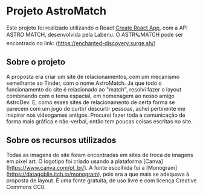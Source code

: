 # Projeto AstroMatch

Este projeto foi realizado utilizando o React [Create React App](https://github.com/facebook/create-react-app), com a API ASTRO MATCH, desenvolvida pela Labenu.
O ASTR🪐MATCH pode ser encontrado no link: (https://enchanted-discovery.surge.sh/)

## Sobre o projeto

A proposta era criar um site de relacionamentos, com um mecanismo semelhante ao Tinder, com o nome AstroMatch. 
Já que todo o funcionamento do site é relacionado ao "match", resolvi fazer o layout combinando com o tema espacial, em homenagem ao nosso amigo AstroDev. E, como esses sites de relacionamento de certa forma se parecem com um jogo de curtir/ descurtir pessoas, achei pertinente me inspirar nos videogames antigos. Procurei fazer toda a comunicação de forma mais gráfica e não-verbal, então tem poucas coisas escritas no site.

## Sobre os recursos utilizados

Todas as imagens do site foram encontradas em sites de troca de imagens em pixel art.
O logotipo foi criado usando a plataforma [Canva] (https://www.canva.com/pt_br/). 
A fonte escolhida foi a [Monogram] (https://datagoblin.itch.io/monogram), pois era a que mais se adequava à proposta de layout. É uma fonte gratuita, de uso livre e com licença Creative Commons CC0.


